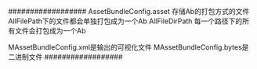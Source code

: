 ##################
AssetBundleConfig.asset
存储Ab的打包方式的文件
AllFilePath下的文件都会单独打包成为一个Ab
AllFileDirPath 每一个路径下的所有文件会打包成为一个Ab

MAssetBundleConfig.xml是输出的可视化文件
MAssetBundleConfig.bytes是二进制文件
##################

